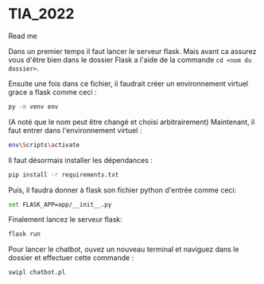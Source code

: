 # TIA_2022
Read me

Dans un premier temps il faut lancer le serveur flask.
Mais avant ca assurez vous d'être bien dans le dossier Flask a l'aide de la commande ```cd <nom du dossier>```. 

Ensuite une fois dans ce fichier, il faudrait créer un environnement virtuel grace a flask comme ceci :

```bash 
py -m venv env
```
(A noté que le nom <env> peut être changé et choisi arbitrairement)
Maintenant, il faut entrer dans l'environnement virtuel :
```bash
env\Scripts\activate
```

Il faut désormais installer les dépendances :
```bash
pip install -r requirements.txt
```

Puis, il faudra donner à flask son fichier python d'entrée comme ceci:
```bash
set FLASK_APP=app/__init__.py
```

Finalement lancez le serveur flask:
```bash
flask run
```

Pour lancer le chatbot, ouvez un nouveau terminal et naviguez dans le dossier <prolog> et effectuer cette commande :
```bash
swipl chatbot.pl
```
